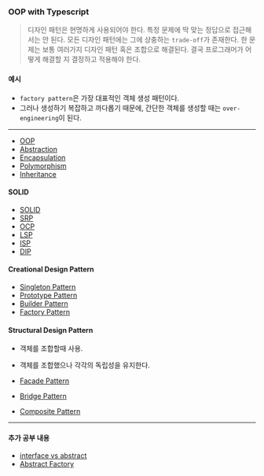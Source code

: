 ### OOP with Typescript

> 디자인 패턴은 현명하게 사용되어야 한다.
> 특정 문제에 딱 맞는 정답으로 접근해서는 안 된다.
> 모든 디자인 패턴에는 그에 상충하는 `trade-off`가 존재한다.
> 한 문제는 보통 여러가지 디자인 패턴 혹은 조합으로 해결된다.
> 결국 프로그래머가 어떻게 해결할 지 결정하고 적용해야 한다.

#### 예시

- `factory pattern`은 가장 대표적인 객체 생성 패턴이다.
- 그러나 생성하기 복잡하고 까다롭기 때문에, 간단한 객체를 생성할 때는 `over-engineering`이 된다.

---

- [OOP](./pages/OOP.md)
- [Abstraction](./pages/Abstraction.md)
- [Encapsulation](./pages/Encapsulation.md)
- [Polymorphism](./pages/Polymorphism.md)
- [Inheritance](./pages/Inheritance.md)

#### SOLID

- [SOLID](./pages/SOLID.md)
- [SRP](./pages/SRP.md)
- [OCP](./pages/OCP.md)
- [LSP](./pages/LSP.md)
- [ISP](./pages/ISP.md)
- [DIP](./pages/DIP.md)

#### Creational Design Pattern

- [Singleton Pattern](./pages/Creational_Design/Singleton.md)
- [Prototype Pattern](./pages/Creational_Design/PrototypePattern.md)
- [Builder Pattern](./pages/Creational_Design/BuilderPattern.md)
- [Factory Pattern](./pages/Creational_Design/FactoryPattern.md)

#### Structural Design Pattern

- 객체를 조합할때 사용.
- 객체를 조합했으나 각각의 독립성을 유지한다.

- [Facade Pattern](./pages/Structural_Design/FacadePattern.md)
- [Bridge Pattern](./pages/Structural_Design/BridgePattern.md)
- [Composite Pattern](./pages/Structural_Design/CompositiePattern.md)

---

#### 추가 공부 내용

- [interface vs abstract](./pages/Creational_Design/interface&abstact.md)
- [Abstract Factory](./pages/Creational_Design/AbstractFactory.mdtst)
